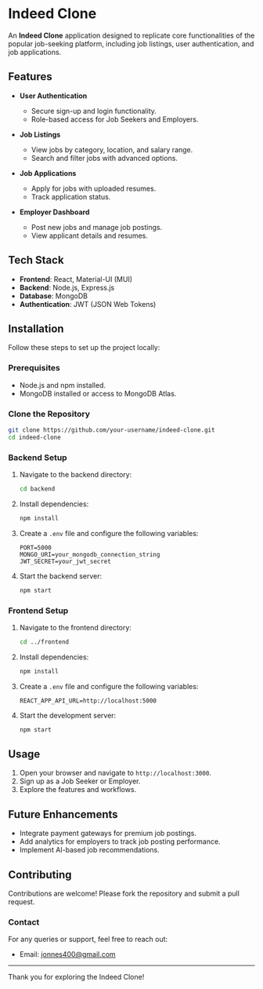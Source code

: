 # Indeed Clone

An **Indeed Clone** application designed to replicate core functionalities of the popular job-seeking platform, including job listings, user authentication, and job applications.

## Features
- **User Authentication**
  - Secure sign-up and login functionality.
  - Role-based access for Job Seekers and Employers.

- **Job Listings**
  - View jobs by category, location, and salary range.
  - Search and filter jobs with advanced options.

- **Job Applications**
  - Apply for jobs with uploaded resumes.
  - Track application status.

- **Employer Dashboard**
  - Post new jobs and manage job postings.
  - View applicant details and resumes.

## Tech Stack

- **Frontend**: React, Material-UI (MUI)
- **Backend**: Node.js, Express.js
- **Database**: MongoDB
- **Authentication**: JWT (JSON Web Tokens)

## Installation

Follow these steps to set up the project locally:

### Prerequisites

- Node.js and npm installed.
- MongoDB installed or access to MongoDB Atlas.

### Clone the Repository
```bash
git clone https://github.com/your-username/indeed-clone.git
cd indeed-clone
```

### Backend Setup

1. Navigate to the backend directory:
   ```bash
   cd backend
   ```

2. Install dependencies:
   ```bash
   npm install
   ```

3. Create a `.env` file and configure the following variables:
   ```env
   PORT=5000
   MONGO_URI=your_mongodb_connection_string
   JWT_SECRET=your_jwt_secret
   ```

4. Start the backend server:
   ```bash
   npm start
   ```

### Frontend Setup

1. Navigate to the frontend directory:
   ```bash
   cd ../frontend
   ```

2. Install dependencies:
   ```bash
   npm install
   ```

3. Create a `.env` file and configure the following variables:
   ```env
   REACT_APP_API_URL=http://localhost:5000
   ```

4. Start the development server:
   ```bash
   npm start
   ```

## Usage

1. Open your browser and navigate to `http://localhost:3000`.
2. Sign up as a Job Seeker or Employer.
3. Explore the features and workflows.

## Future Enhancements

- Integrate payment gateways for premium job postings.
- Add analytics for employers to track job posting performance.
- Implement AI-based job recommendations.

## Contributing

Contributions are welcome! Please fork the repository and submit a pull request.


### Contact

For any queries or support, feel free to reach out:

- Email: jonnes400@gmail.com

---
Thank you for exploring the Indeed Clone!
